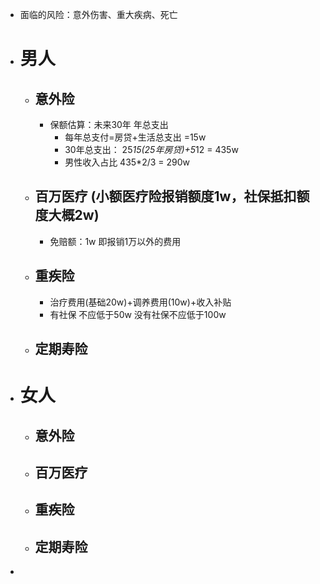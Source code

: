 - 面临的风险：意外伤害、重大疾病、死亡
- # 男人
	- ## 意外险
		- 保额估算：未来30年 年总支出
			- 每年总支付=房贷+生活总支出  =15w
			- 30年总支出： 25*15(25年房贷)+5*12 = 435w
			- 男性收入占比 435*2/3 = 290w
	- ## 百万医疗  (小额医疗险报销额度1w，社保抵扣额度大概2w)
		- 免赔额：1w  即报销1万以外的费用
	- ## 重疾险
		- 治疗费用(基础20w)+调养费用(10w)+收入补贴
		- 有社保 不应低于50w  没有社保不应低于100w
	- ## 定期寿险
- # 女人
	- ## 意外险
	- ## 百万医疗
	- ## 重疾险
	- ## 定期寿险
-